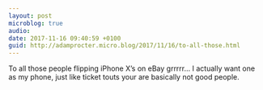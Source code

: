 ```yaml
---
layout: post
microblog: true
audio: 
date: 2017-11-16 09:40:59 +0100
guid: http://adamprocter.micro.blog/2017/11/16/to-all-those.html
---
```

To all those people flipping iPhone X’s on eBay grrrrr… I actually want one as my phone, just like ticket touts your are basically not good people.
